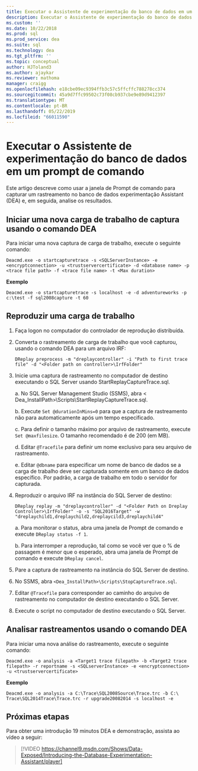 ```yaml
---
title: Executar o Assistente de experimentação do banco de dados em um prompt de comando para atualizações do SQL Server
description: Executar o Assistente de experimentação do banco de dados em um prompt de comando
ms.custom: ''
ms.date: 10/22/2018
ms.prod: sql
ms.prod_service: dea
ms.suite: sql
ms.technology: dea
ms.tgt_pltfrm: ''
ms.topic: conceptual
author: HJToland3
ms.author: ajaykar
ms.reviewer: mathoma
manager: craigg
ms.openlocfilehash: e18cbe09ec9394ffb3c57c5ffcffc788278cc374
ms.sourcegitcommit: 45a9d7ffc99502c73f08cb937cbe9e89d9412397
ms.translationtype: MT
ms.contentlocale: pt-BR
ms.lasthandoff: 05/22/2019
ms.locfileid: "66011590"
---
```

# <a name="run-database-experimentation-assistant-at-a-command-prompt"></a>Executar o Assistente de experimentação do banco de dados em um prompt de comando

Este artigo descreve como usar a janela de Prompt de comando para capturar um rastreamento no banco de dados experimentação Assistant (DEA) e, em seguida, analise os resultados. 

## <a name="start-a-new-workload-capture-by-using-the-dea-command"></a>Iniciar uma nova carga de trabalho de captura usando o comando DEA

Para iniciar uma nova captura de carga de trabalho, execute o seguinte comando:

`Deacmd.exe -o startcapturetrace -s <SQLServerInstance> -e <encryptconnection> -u <trustservercertificate> -d <database name> -p <trace file path> -f <trace file name> -t <Max duration>`

**Exemplo**

`Deacmd.exe -o startcapturetrace -s localhost -e -d adventureworks -p c:\test -f sql2008capture -t 60`

## <a name="replay-a-workload"></a>Reproduzir uma carga de trabalho

1.  Faça logon no computador do controlador de reprodução distribuída.
2.  Converta o rastreamento de carga de trabalho que você capturou, usando o comando DEA para um arquivo IRF:

    `DReplay preprocess -m "dreplaycontroller" -i "Path to first trace file" -d "<Folder path on controller>\IrfFolder"`

3.  Inicie uma captura de rastreamento no computador de destino executando o SQL Server usando StartReplayCaptureTrace.sql.
       
    a.  No SQL Server Management Studio (SSMS), abra < Dea_InstallPath\>\Scripts\StartReplayCaptureTrace.sql.
    
    b.  Execute `Set @durationInMins=0` para que a captura de rastreamento não para automaticamente após um tempo especificado.
    
    c.  Para definir o tamanho máximo por arquivo de rastreamento, execute `Set @maxfilesize`. O tamanho recomendado é de 200 (em MB).
    
    d.  Editar `@Tracefile` para definir um nome exclusivo para seu arquivo de rastreamento.
    
    e.  Editar `@dbname` para especificar um nome de banco de dados se a carga de trabalho deve ser capturada somente em um banco de dados específico. Por padrão, a carga de trabalho em todo o servidor for capturada. 
4.  Reproduzir o arquivo IRF na instância do SQL Server de destino:

    `DReplay replay -m "dreplaycontroller" -d "<Folder Path on Dreplay Controller>\IrfFolder" -o -s "SQL2016Target" -w "dreplaychild1,dreplaychild2,dreplaycild3,dreplaychild4"`
        
    a.  Para monitorar o status, abra uma janela de Prompt de comando e execute `DReplay status -f 1`.
        
    b.  Para interromper a reprodução, tal como se você ver que o % de passagem é menor que o esperado, abra uma janela de Prompt de comando e execute `DReplay cancel`.

5.  Pare a captura de rastreamento na instância do SQL Server de destino.
6.  No SSMS, abra `<Dea_InstallPath>\Scripts\StopCaptureTrace.sql`.
7.  Editar `@Tracefile` para corresponder ao caminho do arquivo de rastreamento no computador de destino executando o SQL Server.
8.  Execute o script no computador de destino executando o SQL Server.

## <a name="analyze-traces-by-using-the-dea-command"></a>Analisar rastreamentos usando o comando DEA

Para iniciar uma nova análise do rastreamento, execute o seguinte comando:

`Deacmd.exe -o analysis -a <Target1 trace filepath> -b <Target2 trace filepath> -r reportname -s <SQLserverInstance> -e <encryptconnection> -u <trustservercertificate>`

**Exemplo**

`Deacmd.exe -o analysis -a C:\Trace\SQL2008Source\Trace.trc -b C:\ Trace\SQL2014Trace\Trace.trc -r upgrade20082014 -s localhost -e`

## <a name="next-steps"></a>Próximas etapas

Para obter uma introdução 19 minutos DEA e demonstração, assista ao vídeo a seguir:

> [!VIDEO https://channel9.msdn.com/Shows/Data-Exposed/Introducing-the-Database-Experimentation-Assistant/player]

